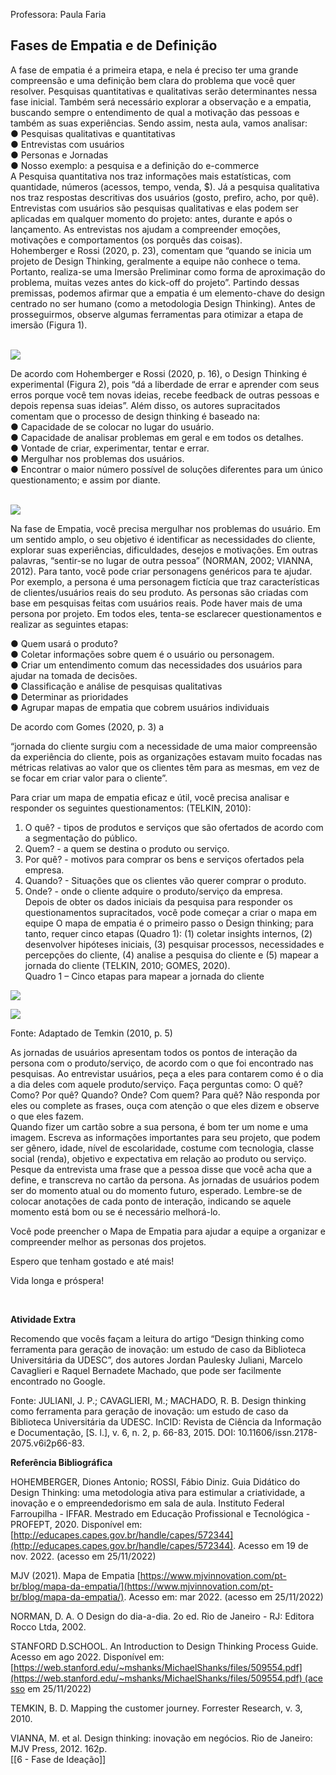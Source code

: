 Professora: Paula Faria
## Fases de Empatia e de Definição

A fase de empatia é a primeira etapa, e nela é preciso ter uma grande compreensão e uma definição bem clara do problema que você quer resolver. Pesquisas quantitativas e qualitativas serão determinantes nessa fase inicial. Também será necessário explorar a observação e a empatia, buscando sempre o entendimento de qual a motivação das pessoas e também as suas experiências. Sendo assim, nesta aula, vamos analisar:  
● Pesquisas qualitativas e quantitativas  
● Entrevistas com usuários  
● Personas e Jornadas  
● Nosso exemplo: a pesquisa e a definição do e-commerce  
A Pesquisa quantitativa nos traz informações mais estatísticas, com quantidade, números (acessos, tempo, venda, $). Já a pesquisa qualitativa nos traz respostas descritivas dos usuários (gosto, prefiro, acho, por quê). Entrevistas com usuários são pesquisas qualitativas e elas podem ser aplicadas em qualquer momento do projeto: antes, durante e após o lançamento. As entrevistas nos ajudam a compreender emoções, motivações e comportamentos (os porquês das coisas).  
Hohemberger e Rossi (2020, p. 23), comentam que “quando se inicia um projeto de Design Thinking, geralmente a equipe não conhece o tema. Portanto, realiza-se uma Imersão Preliminar como forma de aproximação do problema, muitas vezes antes do kick-off do projeto”. Partindo dessas premissas, podemos afirmar que a empatia é um elemento-chave do design centrado no ser humano (como a metodologia Design Thinking). Antes de prosseguirmos, observe algumas ferramentas para otimizar a etapa de imersão (Figura 1).  
​  

![](https://paperx-dex-assets.s3.sa-east-1.amazonaws.com/images/1670873787937-dbBnh5SeBE.png)

De acordo com Hohemberger e Rossi (2020, p. 16), o Design Thinking é experimental (Figura 2), pois “dá a liberdade de errar e aprender com seus erros porque você tem novas ideias, recebe feedback de outras pessoas e depois repensa suas ideias”. Além disso, os autores supracitados comentam que o processo de design thinking é baseado na:  
● Capacidade de se colocar no lugar do usuário.  
● Capacidade de analisar problemas em geral e em todos os detalhes.  
● Vontade de criar, experimentar, tentar e errar.  
● Mergulhar nos problemas dos usuários.  
● Encontrar o maior número possível de soluções diferentes para um único questionamento; e assim por diante.  
​  

![](https://paperx-dex-assets.s3.sa-east-1.amazonaws.com/images/1670873853151-99BZQ9Tgzw.png)

Na fase de Empatia, você precisa mergulhar nos problemas do usuário. Em um sentido amplo, o seu objetivo é identificar as necessidades do cliente, explorar suas experiências, dificuldades, desejos e motivações. Em outras palavras, “sentir-se no lugar de outra pessoa” (NORMAN, 2002; VIANNA, 2012). Para tanto, você pode criar personagens genéricos para te ajudar. Por exemplo, a persona é uma personagem fictícia que traz características de clientes/usuários reais do seu produto. As personas são criadas com base em pesquisas feitas com usuários reais. Pode haver mais de uma persona por projeto. Em todos eles, tenta-se esclarecer questionamentos e realizar as seguintes etapas:

  
● Quem usará o produto?  
● Coletar informações sobre quem é o usuário ou personagem.  
● Criar um entendimento comum das necessidades dos usuários para ajudar na tomada de decisões.  
● Classificação e análise de pesquisas qualitativas  
● Determinar as prioridades  
● Agrupar mapas de empatia que cobrem usuários individuais

  
De acordo com Gomes (2020, p. 3) a

  
“jornada do cliente surgiu com a necessidade de uma maior compreensão da experiência do cliente, pois as organizações estavam muito focadas nas métricas relativas ao valor que os clientes têm para as mesmas, em vez de se focar em criar valor para o cliente”.

Para criar um mapa de empatia eficaz e útil, você precisa analisar e responder os seguintes questionamentos: (TELKIN, 2010):

1. O quê? - tipos de produtos e serviços que são ofertados de acordo com a segmentação do público.  
2. Quem? - a quem se destina o produto ou serviço.  
3. Por quê? - motivos para comprar os bens e serviços ofertados pela empresa.  
4. Quando? - Situações que os clientes vão querer comprar o produto.  
5. Onde? - onde o cliente adquire o produto/serviço da empresa.  
Depois de obter os dados iniciais da pesquisa para responder os questionamentos supracitados, você pode começar a criar o mapa em equipe O mapa de empatia é o primeiro passo o Design thinking; para tanto, requer cinco etapas (Quadro 1): (1) coletar insights internos, (2) desenvolver hipóteses iniciais, (3) pesquisar processos, necessidades e percepções do cliente, (4) analise a pesquisa do cliente e (5) mapear a jornada do cliente (TELKIN, 2010; GOMES, 2020).  
Quadro 1 – Cinco etapas para mapear a jornada do cliente

![](https://paperx-dex-assets.s3.sa-east-1.amazonaws.com/images/1685986486925-r1VNAbrCgT.png)

![](https://paperx-dex-assets.s3.sa-east-1.amazonaws.com/images/1685986495522-USUwVJ3x39.png)

Fonte: Adaptado de Temkin (2010, p. 5)

As jornadas de usuários apresentam todos os pontos de interação da persona com o produto/serviço, de acordo com o que foi encontrado nas pesquisas. Ao entrevistar usuários, peça a eles para contarem como é o dia a dia deles com aquele produto/serviço. Faça perguntas como: O quê? Como? Por quê? Quando? Onde? Com quem? Para quê? Não responda por eles ou complete as frases, ouça com atenção o que eles dizem e observe o que eles fazem.  
Quando fizer um cartão sobre a sua persona, é bom ter um nome e uma imagem. Escreva as informações importantes para seu projeto, que podem ser gênero, idade, nível de escolaridade, costume com tecnologia, classe social (renda), objetivo e expectativa em relação ao produto ou serviço. Pesque da entrevista uma frase que a pessoa disse que você acha que a define, e transcreva no cartão da persona. As jornadas de usuários podem ser do momento atual ou do momento futuro, esperado. Lembre-se de colocar anotações de cada ponto de interação, indicando se aquele momento está bom ou se é necessário melhorá-lo.

Você pode preencher o Mapa de Empatia para ajudar a equipe a organizar e compreender melhor as personas dos projetos.

Espero que tenham gostado e até mais!

Vida longa e próspera!​  

  

​  

**Atividade Extra**

Recomendo que vocês façam a leitura do artigo “Design thinking como ferramenta para geração de inovação: um estudo de caso da Biblioteca Universitária da UDESC”, dos autores Jordan Paulesky Juliani, Marcelo Cavaglieri e Raquel Bernadete Machado, que pode ser facilmente encontrado no Google.

Fonte: JULIANI, J. P.; CAVAGLIERI, M.; MACHADO, R. B. Design thinking como ferramenta para geração de inovação: um estudo de caso da Biblioteca Universitária da UDESC. InCID: Revista de Ciência da Informação e Documentação, [S. l.], v. 6, n. 2, p. 66-83, 2015. DOI: 10.11606/issn.2178-2075.v6i2p66-83.  
  
  
  
**Referência Bibliográfica**

HOHEMBERGER, Diones Antonio; ROSSI, Fábio Diniz. Guia Didático do Design Thinking: uma metodologia ativa para estimular a criatividade, a inovação e o empreendedorismo em sala de aula. Instituto Federal Farroupilha - IFFAR. Mestrado em Educação Profissional e Tecnológica - PROFEPT, 2020. Disponível em: [http://educapes.capes.gov.br/handle/capes/572344](http://educapes.capes.gov.br/handle/capes/572344). Acesso em 19 de nov. 2022. (acesso em 25/11/2022)

MJV (2021). Mapa de Empatia [https://www.mjvinnovation.com/pt-br/blog/mapa-da-empatia/](https://www.mjvinnovation.com/pt-br/blog/mapa-da-empatia/). Acesso em: mar 2022. (acesso em 25/11/2022)

NORMAN, D. A. O Design do dia-a-dia. 2o ed. Rio de Janeiro - RJ: Editora Rocco Ltda, 2002.

STANFORD D.SCHOOL. An Introduction to Design Thinking Process Guide. Acesso em ago 2022. Disponível em: [https://web.stanford.edu/~mshanks/MichaelShanks/files/509554.pdf](https://web.stanford.edu/~mshanks/MichaelShanks/files/509554.pdf) (acesso em 25/11/2022)

TEMKIN, B. D. Mapping the customer journey. Forrester Research, v. 3, 2010.

VIANNA, M. et al. Design thinking: inovação em negócios. Rio de Janeiro: MJV Press, 2012. 162p.  
​
[[6 - Fase de Ideação]]
